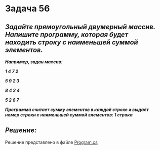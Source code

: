 # Задача 56

## ***Задайте прямоугольный двумерный массив. Напишите программу, которая будет находить строку с наименьшей суммой элементов.***

***Например, задан массив:***

***1 4 7 2***

***5 9 2 3***

***8 4 2 4***

***5 2 6 7***

***Программа считает сумму элементов в каждой строке и выдаёт номер строки с наименьшей суммой элементов: 1 строка***

## ***Решение:***

Решение представлено в файле [Program.cs](Program.cs)